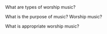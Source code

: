 
What are types of worship music?

What is the purpose of music?  Worship music?

What is appropriate worship music?
